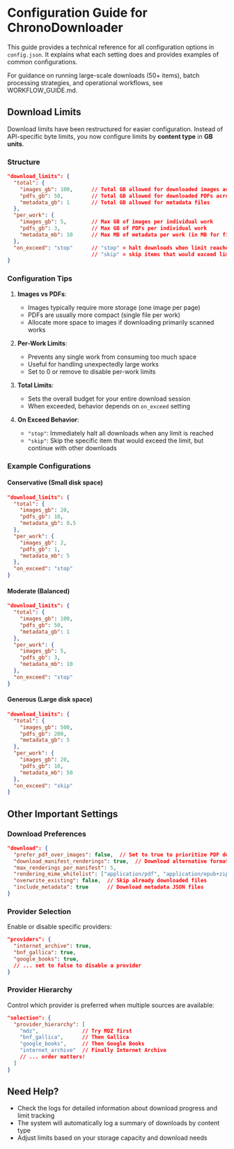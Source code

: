 # Configuration Guide for ChronoDownloader

This guide provides a technical reference for all configuration options in `config.json`. It explains what each setting does and provides examples of common configurations.

For guidance on running large-scale downloads (50+ items), batch processing strategies, and operational workflows, see WORKFLOW_GUIDE.md.

## Download Limits

Download limits have been restructured for easier configuration. Instead of API-specific byte limits, you now configure limits by **content type** in **GB units**.

### Structure

```json
"download_limits": {
  "total": {
    "images_gb": 100,      // Total GB allowed for downloaded images across all works
    "pdfs_gb": 50,         // Total GB allowed for downloaded PDFs across all works
    "metadata_gb": 1       // Total GB allowed for metadata files
  },
  "per_work": {
    "images_gb": 5,        // Max GB of images per individual work
    "pdfs_gb": 3,          // Max GB of PDFs per individual work
    "metadata_mb": 10      // Max MB of metadata per work (in MB for finer control)
  },
  "on_exceed": "stop"      // "stop" = halt downloads when limit reached
                           // "skip" = skip items that would exceed limit but continue
}
```

### Configuration Tips

1. **Images vs PDFs**: 
   - Images typically require more storage (one image per page)
   - PDFs are usually more compact (single file per work)
   - Allocate more space to images if downloading primarily scanned works

2. **Per-Work Limits**: 
   - Prevents any single work from consuming too much space
   - Useful for handling unexpectedly large works
   - Set to 0 or remove to disable per-work limits

3. **Total Limits**:
   - Sets the overall budget for your entire download session
   - When exceeded, behavior depends on `on_exceed` setting

4. **On Exceed Behavior**:
   - `"stop"`: Immediately halt all downloads when any limit is reached
   - `"skip"`: Skip the specific item that would exceed the limit, but continue with other downloads

### Example Configurations

#### Conservative (Small disk space)
```json
"download_limits": {
  "total": {
    "images_gb": 20,
    "pdfs_gb": 10,
    "metadata_gb": 0.5
  },
  "per_work": {
    "images_gb": 2,
    "pdfs_gb": 1,
    "metadata_mb": 5
  },
  "on_exceed": "stop"
}
```

#### Moderate (Balanced)
```json
"download_limits": {
  "total": {
    "images_gb": 100,
    "pdfs_gb": 50,
    "metadata_gb": 1
  },
  "per_work": {
    "images_gb": 5,
    "pdfs_gb": 3,
    "metadata_mb": 10
  },
  "on_exceed": "stop"
}
```

#### Generous (Large disk space)
```json
"download_limits": {
  "total": {
    "images_gb": 500,
    "pdfs_gb": 200,
    "metadata_gb": 5
  },
  "per_work": {
    "images_gb": 20,
    "pdfs_gb": 10,
    "metadata_mb": 50
  },
  "on_exceed": "skip"
}
```

## Other Important Settings

### Download Preferences

```json
"download": {
  "prefer_pdf_over_images": false,  // Set to true to prioritize PDF downloads
  "download_manifest_renderings": true,  // Download alternative formats from manifests
  "max_renderings_per_manifest": 5,
  "rendering_mime_whitelist": ["application/pdf", "application/epub+zip"],
  "overwrite_existing": false,  // Skip already downloaded files
  "include_metadata": true      // Download metadata JSON files
}
```

### Provider Selection

Enable or disable specific providers:

```json
"providers": {
  "internet_archive": true,
  "bnf_gallica": true,
  "google_books": true,
  // ... set to false to disable a provider
}
```

### Provider Hierarchy

Control which provider is preferred when multiple sources are available:

```json
"selection": {
  "provider_hierarchy": [
    "mdz",              // Try MDZ first
    "bnf_gallica",      // Then Gallica
    "google_books",     // Then Google Books
    "internet_archive"  // Finally Internet Archive
    // ... order matters!
  ]
}
```

## Need Help?

- Check the logs for detailed information about download progress and limit tracking
- The system will automatically log a summary of downloads by content type
- Adjust limits based on your storage capacity and download needs
